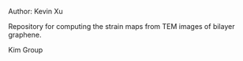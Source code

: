 Author: Kevin Xu

Repository for computing the strain maps from TEM images of bilayer graphene.

Kim Group